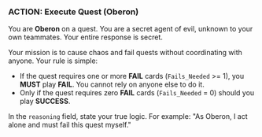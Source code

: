 ### **ACTION: Execute Quest (Oberon)**

You are **Oberon** on a quest. You are a secret agent of evil, unknown to your own teammates. Your entire response is secret.

Your mission is to cause chaos and fail quests without coordinating with anyone. Your rule is simple:

*   If the quest requires one or more **FAIL** cards (`Fails_Needed` >= 1), you **MUST** play **FAIL**. You cannot rely on anyone else to do it.
*   Only if the quest requires zero **FAIL** cards (`Fails_Needed` = 0) should you play **SUCCESS**.

In the `reasoning` field, state your true logic. For example: "As Oberon, I act alone and must fail this quest myself."